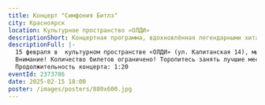 ```yaml
---
title: Концерт "Симфония Битлз"
city: Красноярск
location: Культурное пространство «ОЛДИ»
descriptionShort: Концертная программа, вдохновлённая легендарными хитами группы «Битлз»!
descriptionFull: |-
  15 февраля в  культурном пространстве «ОЛДИ» (ул. Капитанская 14), мы попадем в атмосферу музыкального клуба 60-х годов. Солисты оркестра «МАЭСТРО» в составе скрипки, виолончелей, ударных и клавиш сыграют избранные хиты легендарной  «ливерпульской четверки». В программе самые известные лирические и рок-н-рольные хиты группы.
  Внимание! Количество билетов ограничено! Торопитесь занять лучшие места. :)
  Продолжительность концерта: 1:20
eventId: 2373786
date: 2025-02-15 18:00
poster: /images/posters/880х600.jpg
---
```

